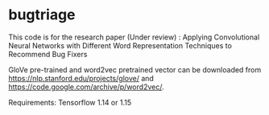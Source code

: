 # bugtriage
This code is for the research paper (Under review) : Applying Convolutional Neural Networks with Different Word Representation Techniques to Recommend Bug Fixers

GloVe pre-trained and word2vec pretrained vector can be downloaded from https://nlp.stanford.edu/projects/glove/ and https://code.google.com/archive/p/word2vec/.

Requirements:
Tensorflow 1.14 or 1.15


